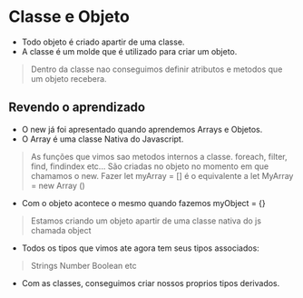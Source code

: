 # Classe e Objeto

- Todo objeto é criado apartir de uma classe.
- A classe é um molde que é utilizado para criar um objeto.

> Dentro da classe nao conseguimos definir atributos e metodos que um objeto recebera.

## Revendo o aprendizado

- O new já foi apresentado quando aprendemos Arrays e Objetos.
- O Array é uma classe Nativa do Javascript.
  
> As funções que vimos sao metodos internos a classe.
> foreach, filter, find, findindex etc...
> São criadas no objeto no momento em que chamamos o new.
> Fazer let myArray = [] é o equivalente a let MyArray = new Array ()

- Com o objeto acontece o mesmo quando fazemos myObject = {}

> Estamos criando um objeto apartir de uma classe nativa do js chamada object

- Todos os tipos que vimos ate agora tem seus tipos associados:

> Strings
> Number
> Boolean
> etc

- Com as classes, conseguimos criar nossos proprios tipos derivados.
